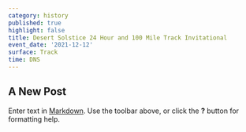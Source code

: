 ```yaml
---
category: history
published: true
highlight: false
title: Desert Solstice 24 Hour and 100 Mile Track Invitational
event_date: '2021-12-12'
surface: Track
time: DNS
---
```

## A New Post

Enter text in [Markdown](http://daringfireball.net/projects/markdown/). Use the toolbar above, or click the **?** button for formatting help.
